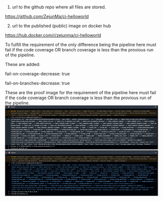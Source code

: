 1. url to the github repo where all files are stored.

https://github.com/ZejunMa/ci-helloworld

2. url to the published (public) image on docker hub

https://hub.docker.com/r/zejunma/ci-helloworld

To fulfill the requirement of the only difference being the pipeline here must fail if the code coverage OR branch coverage is less than the provious run of the pipeline.

These are added:

fail-on-coverage-decrease: true

fail-on-branches-decrease: true

These are the proof image for the requirement of the pipeline here must fail if the code coverage OR branch coverage is less than the provious run of the pipeline.
![Image1](Image1.png)
![Image2](Image2.png)
